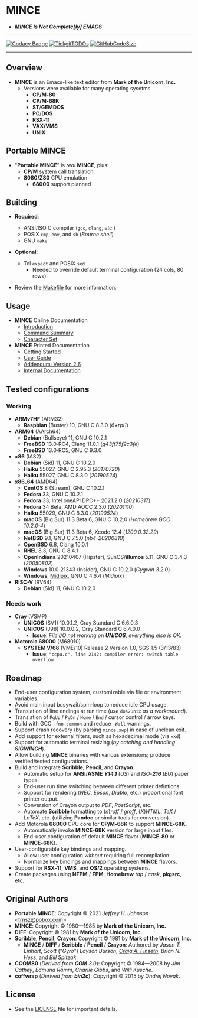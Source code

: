 # MINCE

- **_MINCE Is Not Complete[ly] EMACS_**

---

[![Codacy Badge](https://api.codacy.com/project/badge/Grade/a75be8d288c747ef8c4016e0878a7de4)](https://app.codacy.com/gh/johnsonjh/pmince?utm_source=github.com&utm_medium=referral&utm_content=johnsonjh/pmince&utm_campaign=Badge_Grade_Settings)
[![TickgitTODOs](https://img.shields.io/endpoint?url=https://api.tickgit.com/badge?repo=github.com/johnsonjh/pmince)](https://www.tickgit.com/browse?repo=github.com/johnsonjh/pmince)
[![GitHubCodeSize](https://img.shields.io/github/languages/code-size/johnsonjh/pmince.svg)](https://github.com/johnsonjh/pmince)

---

## Overview

- **MINCE** is an Emacs-like text editor from **Mark of the Unicorn, Inc.**
  - Versions were available for many operating sysetms
    - **CP/M‑80**
    - **CP/M‑68K**
    - **ST**/**GEMDOS**
    - **PC**/**DOS**
    - **RSX‑11**
    - **VAX/VMS**
    - **UNIX**

## Portable MINCE

- "**Portable MINCE**" is _real_ **MINCE**, plus:
  - **CP/M** system call translation
  - **8080/Z80** CPU emulation
    - **68000** support planned

## Building

- **Required**:
  - ANSI/ISO C compiler (`gcc`, `clang`, _etc_.)
  - POSIX `cmp`, `env`, and `sh` (_Bourne_ _shell_)
  - GNU `make`
- **Optional**:

  - Tcl `expect` and POSIX `sed`
    - Needed to override default terminal configuration (24 cols, 80 rows).

- Review the [Makefile](/GNUmakefile) for more information.

## Usage

- **MINCE** Online Documentation
  - [Introduction](doc/prgintro.doc)
  - [Command Summary](doc/scomm.doc)
  - [Character Set](doc/ascii.txt)
- **MINCE** Printed Documentation
  - [Getting Started](manual/MINCE_Install_Guide.pdf)
  - [User Guide](manual/MINCE_User_Guide.pdf)
  - [Addendum: Version 2.6](manual/MINCE_Addendum.pdf)
  - [Internal Documentation](manual/MINCE_Internal_Documentation.pdf)

## Tested configurations

### Working

- **ARMv7HF** (ARM32)
  - **Raspbian** (Buster) 10, GNU C 8.3.0 (_6+rpi1_)
- **ARM64** (AArch64)
  - **Debian** (Bullseye) 11, GNU C 10.2.1
  - **FreeBSD** 13.0‑RC4, Clang 11.0.1 (_g43ff75f2c3fe_)
  - **FreeBSD** 13.0‑RC5, GNU C 9.3.0
- **x86** (IA32)
  - **Debian** (Sid) 11, GNU C 10.2.0
  - **Haiku** 55027, GNU C 2.95.3 (_20170720_)
  - **Haiku** 55027, GNU C 8.3.0 (_20190524_)
- **x86**\_**64** (AMD64)
  - **CentOS** 8 (Stream), GNU C 10.2.1
  - **Fedora** 33, GNU C 10.2.1
  - **Fedora** 33, Intel oneAPI DPC++ 2021.2.0 (_20210317_)
  - **Fedora** 34 Beta, AMD AOCC 2.3.0 (_20201110_)
  - **Haiku** 55029, GNU C 8.3.0 (_20190524_)
  - **macOS** (Big Sur) 11.3 Beta 6, GNU C 10.2.0 (_Homebrew GCC 10.2.0‑4_)
  - **macOS** (Big Sur) 11.3 Beta 6, Xcode 12.4 (_1200.0.32.29_)
  - **NetBSD** 9.1, GNU C 7.5.0 (_nb4-20200810_)
  - **OpenBSD** 6.8, Clang 10.0.1
  - **RHEL** 8.3, GNU C 8.4.1
  - **OpenIndiana** 20210407 (Hipster), SunOS/**illumos** 5.11, GNU C 3.4.3
    (_20050802_)
  - **Windows** 10.0‑21343 (Insider), GNU C 10.2.0 (_Cygwin 3.2.0_)
  - **Windows**, [Midipix](https://midipix.org/), GNU C 4.6.4 (_Midipix_)
- **RISC-V** (RV64)
  - **Debian** (Sid) 11, GNU C 10.2.0

### Needs work

- **Cray** (VSMP)
  - **UNICOS** (SV1) 10.0.1.2, Cray Standard C 6.6.0.3
  - **UNICOS** (J98) 10.0.0.2, Cray Standard C 6.4.0.0
    - **Issue**: _File I/O not working on **UNICOS**, everything else is OK._
- **Motorola 68000** (M68010)
  - **SYSTEM V/68** (VME/10) Release 2 Version 1.0, SGS 1.5 (3/13/83)
    - **Issue**: `"ccpu.c", line 2142: compiler error: switch table overflow`

## Roadmap

- End-user configuration system, customizable via file or environment variables.
- Avoid main input busywait/spin‑loop to reduce idle CPU usage.
- Translation of line endings at run time (_use_ `dos2unix` _as_ _a_
  _workaround_).
- Translation of `PgUp` / `PgDn` / `Home` / `End` / cursor control / arrow keys.
- Build with GCC `‑fno‑common` and reduce `‑Wall` warnings.
- Support crash recovery (by parsing `mince.swp`) in case of unclean exit.
- Add support for external filters, such as hexadecimal mode (via `xxd`).
- Support for automatic terminal resizing (_by catching and handling
  **SIGWINCH**_).
- Allow building **MINCE** binaries with various extensions; produce
  verified/tested configurations.
- Build and integrate **Scribble**, **Pencil**, and **Crayon**.
  - Automatic setup for **ANSI**/**ASME** _**Y14.1**_ (_US_) and _ISO_-_**216**_
    (_EU_) paper types.
  - End‑user run time switching between different printer defintions.
  - Support for rendering (_NEC_, _Epson_, _Diablo_, etc.) proportional font
    printer output.
  - Conversion of Crayon output to _PDF_, _PostScript_, etc.
  - Automate **Scribble** formatting to (_n_)_roff_ / _groff_, (_X_)_HTML_,
    _TeX_ / _LaTeX_, etc. (utilizing **Pandoc** or similar tools for
    conversion).
- Add Motorola **68000** CPU core for **CP/M‑68K** to support **MINCE‑68K**.
  - Automatically invoke **MINCE‑68K** version for large input files.
  - End-user configuration of default **MINCE** flavor (**MINCE‑80** or
    **MINCE‑68K**).
- User-configurable key bindings and mapping.
  - Allow user configuration _without_ requiring full recompilation.
  - Normalize key bindings and mappings between **MINCE** flavors.
- Support for **RSX‑11**, **VMS**, and **OS/2** operating systems.
- Create packages using **NFPM** / **FPM**, **Homebrew** _tap_ / _cask_,
  **pkgsrc**, etc.

## Original Authors

- **Portable MINCE**: Copyright © 2021 _Jeffrey H. Johnson_
  \<[trnsz@pobox.com](mailto:trnsz@pobox.com)\>
- **MINCE**: Copyright © 1980—1985 by **Mark of the Unicorn, Inc.**
- **DIFF**: Copyright © 1981 by **Mark of the Unicorn, Inc.**
- **Scribble**, **Pencil**, **Crayon**: Copyright © 1981 by **Mark of the
  Unicorn, Inc.**
  - **MINCE** / **DIFF** / **Scribble** / **Pencil** / **Crayon**: Authored by
    _Jason_ _T._ _Linhart_, _Scott_ ("_Gyro_") _Layson_ _Burson_,
    [_Craig_ _A._ _Finseth_](https://www.finseth.com/craft/), _Brian_ _N._
    _Hess_, and _Bill_ _Spitzak_.
- **CCOM80** (_Derived from **COM** 3.0_): Copyright © 1984—2008 by _Jim_
  _Cathey_, _Edmund_ _Ramm_, _Charlie_ _Gibbs_, and _Willi_ _Kusche_.
- **coffwrap** (_Derived from **bin2c**_): Copyright © 2015 by _Ondrej_ _Novak_.

## License

- See the [LICENSE](/LICENSE.md) file for important details.
